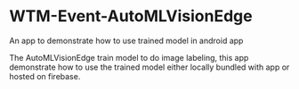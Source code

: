 # WTM-Event-AutoMLVisionEdge
An app to demonstrate how to use trained model in android app

The AutoMLVisionEdge train model to do image labeling, this app demonstrate how to use the trained model either locally bundled with app or hosted on firebase.
